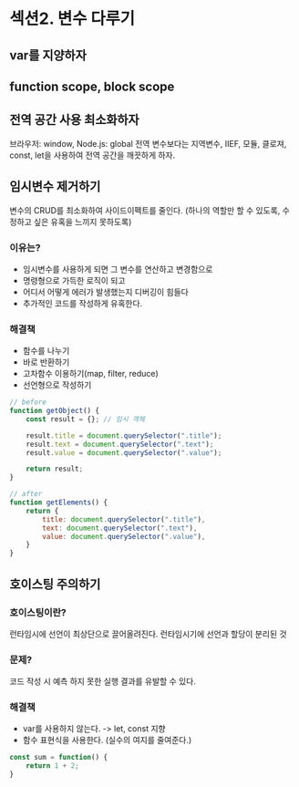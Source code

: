 # 섹션2. 변수 다루기

## var를 지양하자

## function scope, block scope

## 전역 공간 사용 최소화하자
브라우저: window, Node.js: global
전역 변수보다는 지역변수, IIEF, 모듈, 클로져, const, let을 사용하여 전역 공간을 깨끗하게 하자.

## 임시변수 제거하기
변수의 CRUD를 최소화하여 사이드이펙트를 줄인다.
(하나의 역할만 할 수 있도록, 수정하고 싶은 유혹을 느끼지 못하도록)

### 이유는?
- 임시변수를 사용하게 되면 그 변수를 연산하고 변경함으로
- 명령형으로 가득한 로직이 되고
- 어디서 어떻게 에러가 발생했는지 디버깅이 힘들다
- 추가적인 코드를 작성하게 유혹한다.

### 해결책
- 함수를 나누기
- 바로 반환하기
- 고차함수 이용하기(map, filter, reduce)
- 선언형으로 작성하기

```javascript
// before
function getObject() {
    const result = {}; // 임시 객체

    result.title = document.querySelector(".title");
    result.text = document.querySelector(".text");
    result.value = document.querySelector(".value");

    return result;
}

// after
function getElements() {
    return {
        title: document.querySelector(".title"),
        text: document.querySelector(".text"),
        value: document.querySelector(".value"),
    }
}
```

## 호이스팅 주의하기

### 호이스팅이란?
런타임시에 선언이 최상단으로 끌어올려진다. 
런타임시기에 선언과 할당이 분리된 것 

### 문제?
코드 작성 시 예측 하지 못한 실행 결과를 유발할 수 있다.

### 해결책
- var를 사용하지 않는다. -> let, const 지향
- 함수 표현식을 사용한다.
(실수의 여지를 줄여준다.)

```javascript
const sum = function() {
    return 1 + 2;
}
```